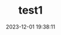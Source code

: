 ---
title: test1
date: 2023-12-01 19:38:11
cover: https://raw.githubusercontent.com/sooooooooooooooooootheby/hexo-theme-vitepress/main/hexo-theme-vitepress/%E6%A8%AA%E5%9B%BE.jpg
categories:
    - 2
tags:
    - 111
    - aaa
    - 222
    - bbb
time: true
lang: zh-CN
---